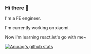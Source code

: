 ### Hi there 👋

I'm a FE engineer.

I'm currently working on xiaomi.

Now i'm learning react.let's go with me~



[![Anurag's github stats](https://github-readme-stats.vercel.app/api?username=KrialY)](https://github.com/anuraghazra/github-readme-stats)

<!--
**KrialY/krialy** is a ✨ _special_ ✨ repository because its `README.md` (this file) appears on your GitHub profile.

Here are some ideas to get you started:

- 🔭 I’m currently working on ...
- 🌱 I’m currently learning ...
- 👯 I’m looking to collaborate on ...
- 🤔 I’m looking for help with ...
- 💬 Ask me about ...
- 📫 How to reach me: ...
- 😄 Pronouns: ...
- ⚡ Fun fact: ...
-->
